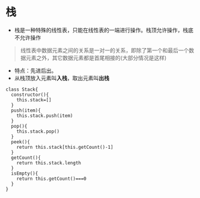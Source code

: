 # 栈
- 栈是一种特殊的线性表，只能在线性表的一端进行操作。栈顶允许操作，栈底不允许操作
> 线性表中数据元素之间的关系是一对一的关系，即除了第一个和最后一个数据元素之外，其它数据元素都是首尾相接的(大部分情况是这样)

- 特点：先进后出。
- 从栈顶放入元素叫**入栈**，取出元素叫**出栈**

```
class Stack{
  constructor(){
    this.stack=[]
  }
  push(item){
    this.stack.push(item)
  }
  pop(){
    this.stack.pop()
  }
  peek(){
    return this.stack[this.getCount()-1]
  }
  getCount(){
    return this.stack.length
  }
  isEmpty(){
    return this.getCount()===0
  }
}
```


